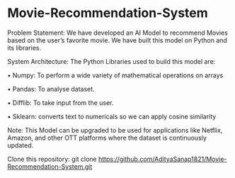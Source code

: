 # Movie-Recommendation-System

Problem Statement:
We have developed an AI Model to recommend Movies based on the user’s favorite movie. 
We have built this model on Python and its libraries.

System Architecture:
The Python Libraries used to build this model are:

•	Numpy: To perform a wide variety of mathematical operations on arrays

•	Pandas: To analyse dataset.

•	Difflib: To take input from the user. 

•	Sklearn: converts text to numericals so we can apply cosine similarity 

Note: This Model can be upgraded to be used for applications like Netflix, Amazon, and other OTT platforms where the dataset is continuously updated.

Clone this repository: git clone https://github.com/AdityaSanap1821/Movie-Recommendation-System.git
